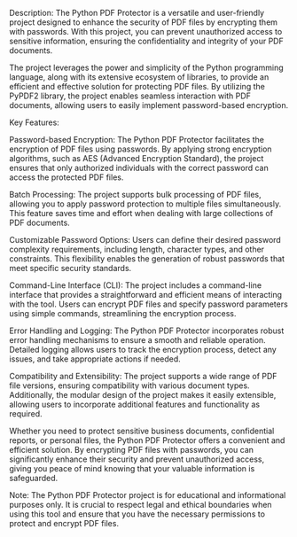 Description:
The Python PDF Protector is a versatile and user-friendly project designed to enhance the security of PDF files by encrypting them with passwords. With this project, you can prevent unauthorized access to sensitive information, ensuring the confidentiality and integrity of your PDF documents.

The project leverages the power and simplicity of the Python programming language, along with its extensive ecosystem of libraries, to provide an efficient and effective solution for protecting PDF files. By utilizing the PyPDF2 library, the project enables seamless interaction with PDF documents, allowing users to easily implement password-based encryption.

Key Features:

Password-based Encryption: The Python PDF Protector facilitates the encryption of PDF files using passwords. By applying strong encryption algorithms, such as AES (Advanced Encryption Standard), the project ensures that only authorized individuals with the correct password can access the protected PDF files.

Batch Processing: The project supports bulk processing of PDF files, allowing you to apply password protection to multiple files simultaneously. This feature saves time and effort when dealing with large collections of PDF documents.

Customizable Password Options: Users can define their desired password complexity requirements, including length, character types, and other constraints. This flexibility enables the generation of robust passwords that meet specific security standards.

Command-Line Interface (CLI): The project includes a command-line interface that provides a straightforward and efficient means of interacting with the tool. Users can encrypt PDF files and specify password parameters using simple commands, streamlining the encryption process.

Error Handling and Logging: The Python PDF Protector incorporates robust error handling mechanisms to ensure a smooth and reliable operation. Detailed logging allows users to track the encryption process, detect any issues, and take appropriate actions if needed.

Compatibility and Extensibility: The project supports a wide range of PDF file versions, ensuring compatibility with various document types. Additionally, the modular design of the project makes it easily extensible, allowing users to incorporate additional features and functionality as required.

Whether you need to protect sensitive business documents, confidential reports, or personal files, the Python PDF Protector offers a convenient and efficient solution. By encrypting PDF files with passwords, you can significantly enhance their security and prevent unauthorized access, giving you peace of mind knowing that your valuable information is safeguarded.

Note: The Python PDF Protector project is for educational and informational purposes only. It is crucial to respect legal and ethical boundaries when using this tool and ensure that you have the necessary permissions to protect and encrypt PDF files.
